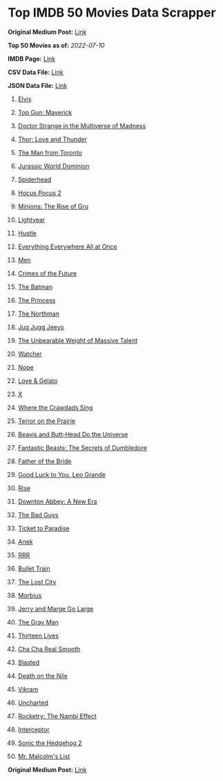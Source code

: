 # Top IMDB 50 Movies Data Scrapper

**Original Medium Post:** [Link](https://medium.com/@nishantsahoo/which-movie-should-i-watch-5c83a3c0f5b1) 

**Top 50 Movies as of:** _2022-07-10_

**IMDB Page:** [Link](http://www.imdb.com/search/title?release_date=2022,2022&title_type=feature)

**CSV Data File:** [Link](/Data/data.csv)

**JSON Data File:** [Link](/Data/data.json)

1. [Elvis](https://www.imdb.com/title/tt3704428/?ref_=adv_li_tt)

2. [Top Gun: Maverick](https://www.imdb.com/title/tt1745960/?ref_=adv_li_tt)

3. [Doctor Strange in the Multiverse of Madness](https://www.imdb.com/title/tt9419884/?ref_=adv_li_tt)

4. [Thor: Love and Thunder](https://www.imdb.com/title/tt10648342/?ref_=adv_li_tt)

5. [The Man from Toronto](https://www.imdb.com/title/tt11671006/?ref_=adv_li_tt)

6. [Jurassic World Dominion](https://www.imdb.com/title/tt8041270/?ref_=adv_li_tt)

7. [Spiderhead](https://www.imdb.com/title/tt9783600/?ref_=adv_li_tt)

8. [Hocus Pocus 2](https://www.imdb.com/title/tt11909878/?ref_=adv_li_tt)

9. [Minions: The Rise of Gru](https://www.imdb.com/title/tt5113044/?ref_=adv_li_tt)

10. [Lightyear](https://www.imdb.com/title/tt10298810/?ref_=adv_li_tt)

11. [Hustle](https://www.imdb.com/title/tt8009428/?ref_=adv_li_tt)

12. [Everything Everywhere All at Once](https://www.imdb.com/title/tt6710474/?ref_=adv_li_tt)

13. [Men](https://www.imdb.com/title/tt13841850/?ref_=adv_li_tt)

14. [Crimes of the Future](https://www.imdb.com/title/tt14549466/?ref_=adv_li_tt)

15. [The Batman](https://www.imdb.com/title/tt1877830/?ref_=adv_li_tt)

16. [The Princess](https://www.imdb.com/title/tt13406136/?ref_=adv_li_tt)

17. [The Northman](https://www.imdb.com/title/tt11138512/?ref_=adv_li_tt)

18. [Jug Jugg Jeeyo](https://www.imdb.com/title/tt13449624/?ref_=adv_li_tt)

19. [The Unbearable Weight of Massive Talent](https://www.imdb.com/title/tt11291274/?ref_=adv_li_tt)

20. [Watcher](https://www.imdb.com/title/tt12004038/?ref_=adv_li_tt)

21. [Nope](https://www.imdb.com/title/tt10954984/?ref_=adv_li_tt)

22. [Love & Gelato](https://www.imdb.com/title/tt15521050/?ref_=adv_li_tt)

23. [X](https://www.imdb.com/title/tt13560574/?ref_=adv_li_tt)

24. [Where the Crawdads Sing](https://www.imdb.com/title/tt9411972/?ref_=adv_li_tt)

25. [Terror on the Prairie](https://www.imdb.com/title/tt14043966/?ref_=adv_li_tt)

26. [Beavis and Butt-Head Do the Universe](https://www.imdb.com/title/tt14145426/?ref_=adv_li_tt)

27. [Fantastic Beasts: The Secrets of Dumbledore](https://www.imdb.com/title/tt4123432/?ref_=adv_li_tt)

28. [Father of the Bride](https://www.imdb.com/title/tt13249596/?ref_=adv_li_tt)

29. [Good Luck to You, Leo Grande](https://www.imdb.com/title/tt13352968/?ref_=adv_li_tt)

30. [Rise](https://www.imdb.com/title/tt11242162/?ref_=adv_li_tt)

31. [Downton Abbey: A New Era](https://www.imdb.com/title/tt11703710/?ref_=adv_li_tt)

32. [The Bad Guys](https://www.imdb.com/title/tt8115900/?ref_=adv_li_tt)

33. [Ticket to Paradise](https://www.imdb.com/title/tt14109724/?ref_=adv_li_tt)

34. [Anek](https://www.imdb.com/title/tt13919802/?ref_=adv_li_tt)

35. [RRR](https://www.imdb.com/title/tt8178634/?ref_=adv_li_tt)

36. [Bullet Train](https://www.imdb.com/title/tt12593682/?ref_=adv_li_tt)

37. [The Lost City](https://www.imdb.com/title/tt13320622/?ref_=adv_li_tt)

38. [Morbius](https://www.imdb.com/title/tt5108870/?ref_=adv_li_tt)

39. [Jerry and Marge Go Large](https://www.imdb.com/title/tt8323668/?ref_=adv_li_tt)

40. [The Gray Man](https://www.imdb.com/title/tt1649418/?ref_=adv_li_tt)

41. [Thirteen Lives](https://www.imdb.com/title/tt12262116/?ref_=adv_li_tt)

42. [Cha Cha Real Smooth](https://www.imdb.com/title/tt14376344/?ref_=adv_li_tt)

43. [Blasted](https://www.imdb.com/title/tt14866710/?ref_=adv_li_tt)

44. [Death on the Nile](https://www.imdb.com/title/tt7657566/?ref_=adv_li_tt)

45. [Vikram](https://www.imdb.com/title/tt9179430/?ref_=adv_li_tt)

46. [Uncharted](https://www.imdb.com/title/tt1464335/?ref_=adv_li_tt)

47. [Rocketry: The Nambi Effect](https://www.imdb.com/title/tt9263550/?ref_=adv_li_tt)

48. [Interceptor](https://www.imdb.com/title/tt14174940/?ref_=adv_li_tt)

49. [Sonic the Hedgehog 2](https://www.imdb.com/title/tt12412888/?ref_=adv_li_tt)

50. [Mr. Malcolm's List](https://www.imdb.com/title/tt12545566/?ref_=adv_li_tt)

**Original Medium Post:** [Link](https://medium.com/@nishantsahoo/which-movie-should-i-watch-5c83a3c0f5b1) 
